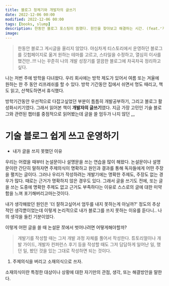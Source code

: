 ```yaml
---
title: 블로그 정체기와 개발자의 글쓰기
date: 2022-12-06 00:00
modified: 2022-12-06 00:00
tags: [books, slump]
description: 한동안 블로그 포스팅이 뜸했다. 원인을 찾아보고 해결하는 시간. (feat.⌜개발자의 글쓰기⌟)
image:
---
```


> 한동안 블로그 게시글을 올리지 않았다. 야심차게 티스토리에서 운영하던 블로그를 깃헙페이지로 옮겨 원하는 테마를 고르고, 스타일을 수정하고, 열심히 이사를 했건만..!!! 나는 꾸준히 나의 개발 성장기를 깔끔한 블로그에 차곡차곡 정리하고싶다.

나는 저번 주에 방학을 다녀왔다. 우리 회사에는 방학 제도가 있어서 여름 또는 겨울에 원하는 한 주 동안 리프레쉬를 할 수 있다. 방학 기간동안 집에서 쉬면서 멍도 때리고, 책도 읽고, 산책도하면서 휴식했다.

방학기간동안 우선적으로 다잡고싶었던 부분이 틈틈히 개발공부하기, 그리고 블로그 활성화시키기였다. 그래서 읽어본 책이 **개발자의 글쓰기**였다. 지금 가장 고민인 기술 블로그와 관련된 챕터를 중점적으로 읽어봤는데 글을 쓸 엄두가 나지 않던 ,,,

# 기술 블로그 쉽게 쓰고 운영하기

- 내가 글을 쓰지 못했던 이유

우리는 어렸을 때부터 논설문이나 설명문을 쓰는 연습을 많이 해왔다. 논설문이나 설명문이란 간단히 말하자면 주제의식이 명확하고 원인과 결과를 통해 독자들에게 어떤 주장을 펼치는 글이다. 그러나 우리가 작성하려는 개발기에는 명확한 주제도, 주장도 없는 경우가 많다. 때로는 근거가 명확하지 않은 경우도 있다. 그래서 글을 쓰기도 전에, 또는 글을 쓰는 도중에 명확한 주제도 없고 근거도 부족하다는 이유로 스스로의 글에 대한 미약함을 느껴 포기해버리고마는것이다.

내가 생각해왔던 원인은 '더 잘하고싶어서 엄두를 내지 못하는게 아닐까?' 정도의 추상적인 생각뿐이었는데 이렇게 논리적으로 내가 블로그를 쓰지 못하는 이유를 듣다니.. 나의 생각을 들킨 기분이었다.

이렇게 어떤 글을 쓸 때 논설문 쪼에서 벗어나려면 어떻게해야할까?

> 개발기를 작성할 때는 그저 개발 과정 자체를 풀어서 작성한다. 튜토리얼이나 개발 가이드, 개발자 컨퍼런스 후기 등을 작성할 때도 그저 담담하게 일어난 일, 했던 일, 봤던 것을 있는 그대로 작성하면 되는 것이다.

1. 주제의식을 버리고 소재의식으로 쓰자.

소재의식이란 특정한 대상이나 상황에 대한 자기만의 관점, 생각, 또는 해결방안을 말한다.
